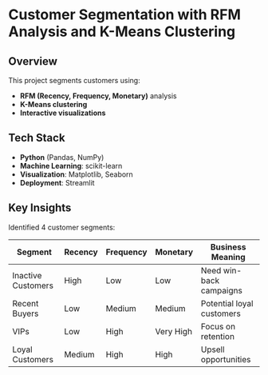 # Customer Segmentation with RFM Analysis and K-Means Clustering

## Overview
This project segments customers using:
- **RFM (Recency, Frequency, Monetary)** analysis
- **K-Means clustering** 
- **Interactive visualizations**


## Tech Stack
- **Python** (Pandas, NumPy)
- **Machine Learning**: scikit-learn
- **Visualization**: Matplotlib, Seaborn
- **Deployment**: Streamlit


## Key Insights
Identified 4 customer segments:

| Segment              | Recency | Frequency | Monetary  | Business Meaning          |
|----------------------|---------|-----------|-----------|---------------------------|
| Inactive Customers   | High    | Low       | Low       | Need win-back campaigns   |
| Recent Buyers        | Low     | Medium    | Medium    | Potential loyal customers |
| VIPs                 | Low     | High      | Very High | Focus on retention        |
| Loyal Customers      | Medium  | High      | High      | Upsell opportunities      |
